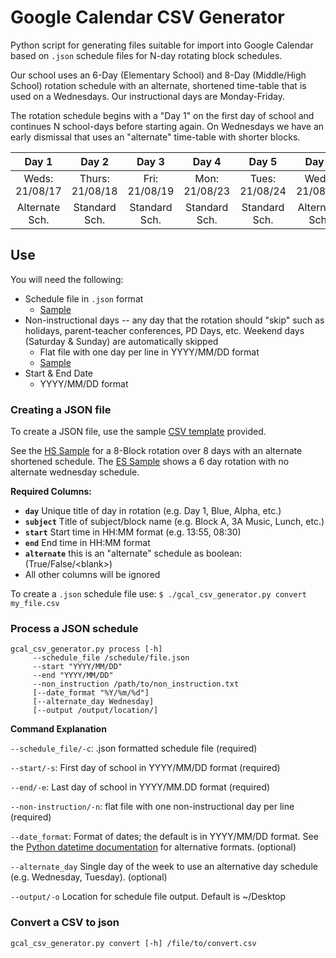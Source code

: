 # Google Calendar CSV Generator
Python script for generating files suitable for import into Google Calendar based on `.json` schedule files for N-day rotating block schedules.

Our school uses an 6-Day (Elementary School) and 8-Day (Middle/High School) rotation schedule with an alternate, shortened time-table that is used on a Wednesdays. Our instructional days are Monday-Friday.

The rotation schedule begins with a "Day 1" on the first day of school and continues N school-days before starting again. On Wednesdays we have an early dismissal that uses an "alternate" time-table with shorter blocks.

| Day 1 | Day 2 | Day 3 | Day 4 | Day 5 | Day 6 | Day 7 | Day 8 | Day 1 |
|:-:|:-:|:-:|:-:|:-:|:-:|:-:|:-:|:-:|
| Weds: 21/08/17 | Thurs: 21/08/18 | Fri: 21/08/19 | Mon: 21/08/23 | Tues: 21/08/24 | Weds: 21/08/25 | Thurs: 21/08/26 | Fri: 21/08/27 | Mon: 21/08/30 |
| Alternate Sch. | Standard Sch. | Standard Sch. | Standard Sch. | Standard Sch. | Alternate Sch. | Standard Sch. | Standard Sch. | Standard Sch. |

## Use
You will need the following:
* Schedule file in `.json` format 
    - [Sample](./hs_sample.json)
* Non-instructional days -- any day that the rotation should "skip" such as holidays, parent-teacher conferences, PD Days, etc. Weekend days (Saturday & Sunday) are automatically skipped
    - Flat file with one day per line in YYYY/MM/DD format
    - [Sample](./non_instruction_sample.txt)
* Start & End Date 
    - YYYY/MM/DD format

### Creating a JSON file
To create a JSON file, use the sample [CSV template](./sample.csv) provided. 

See the [HS Sample](./hs_sample.csv) for a 8-Block rotation over 8 days with an alternate shortened schedule. The [ES Sample](./es_sample.csv) shows a 6 day rotation with no alternate wednesday schedule.

**Required Columns:**
* **`day`** Unique title of day in rotation (e.g. Day 1, Blue, Alpha, etc.)
* **`subject`** Title of subject/block name (e.g. Block A, 3A Music, Lunch, etc.)
* **`start`** Start time in HH:MM format (e.g. 13:55, 08:30)
* **`end`** End time in HH:MM format
* **`alternate`** this is an "alternate" schedule as boolean: (True/False/\<blank\>)
* All other columns will be ignored


To create a `.json` schedule file use:
`$ ./gcal_csv_generator.py convert my_file.csv`

### Process a JSON schedule
```
gcal_csv_generator.py process [-h] 
     --schedule_file /schedule/file.json
     --start "YYYY/MM/DD" 
     --end "YYYY/MM/DD"
     --non_instruction /path/to/non_instruction.txt
     [--date_format "%Y/%m/%d"]
     [--alternate_day Wednesday]
     [--output /output/location/]
```
**Command Explanation**

`--schedule_file/-c`: 
.json formatted schedule file (required)

`--start/-s`: 
First day of school in YYYY/MM/DD format (required)

`--end/-e`:
Last day of school in YYYY/MM.DD format (required)

`--non-instruction/-n`:
flat file with one non-instructional day per line (required)

`--date_format`:
Format of dates; the default is in YYYY/MM/DD format. See the [Python datetime documentation](https://docs.python.org/3/library/datetime.html#strftime-and-strptime-behavior) for alternative formats. (optional)

`--alternate_day`
Single day of the week to use an alternative day schedule (e.g. Wednesday, Tuesday). (optional)

`--output/-o`
Location for schedule file output. Default is ~/Desktop

### Convert a CSV to json
```
gcal_csv_generator.py convert [-h] /file/to/convert.csv
```


```python

```


```python

```

